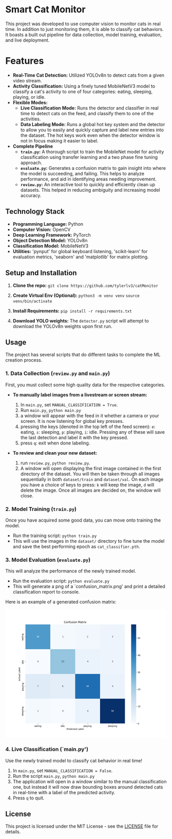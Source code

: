# Smart Cat Monitor

This project was developed to use computer vision to monitor cats in real time. In addition to just monitoring them, it is able to classify cat behaviors. It boasts a built out pipeline for data collection, model training, evaluation, and live deployment.

# Features
- **Real-Time Cat Detection:** Utilized YOLOv8n to detect cats from a given video stream.
- **Activity Classification:** Using a finely tuned MobileNetV3 model to classify a cat's activity to one of four categories: eating, sleeping, playing, or idle.
- **Flexible Modes:**
    - **Live Classification Mode:** Runs the detector and classifier in real time to detect cats on the feed, and classify them to one of the activities.
    - **Data Labeling Mode:** Runs a global hot key system and the detector to allow you to easily and quickly capture and label new entries into the dataset. The hot keys work even when the detector window is not in focus making it easier to label.
- **Complete Pipeline**
    - **`train.py`:** A thorough script to train the MobileNet model for activity classification using transfer learning and a two phase fine tuning approach.
    - **`evaluate.py`:** Generates a confusion matrix to gain insight into where the model is succeeding, and failing. This helps to analyze performance, and aid in identifying areas needing improvement.
    - **`review.py`:** An interactive tool to quickly and efficiently clean up datasets. This helped in reducing ambiguity and increasing model accuracy.

## Technology Stack

- **Programming Language:** Python
- **Computer Vision:** OpenCV
- **Deep Learning Framework:** PyTorch
- **Object Detection Model:** YOLOv8n
- **Classification Model:** MobileNetV3
- **Utilities:** 'pynput' for global keyboard listening, 'scikit-learn' for evaluation metrics, 'seaborn' and 'matplotlib' for matrix plotting.

## Setup and Installation

1. **Clone the repo:**
    ```git clone https://github.com/tylerlv3/catMonitor```

2. **Create Virtual Env (Optional):**
    ```python3 -m venv venv```
    ```source venv/bin/activate```

3. **Install Requirements:**
    ```pip install -r requirements.txt```

4. **Download YOLO weights:**
    The `detector.py` script will attempt to download the YOLOv8n weights upon first run.

## Usage

The project has several scripts that do different tasks to complete the ML creation process.

### 1. Data Collection (`review.py` and `main.py`)

First, you must collect some high quality data for the respective categories.

-   **To manually label images from a livestream or screen stream:**
    1. In `main.py`, set `MANUAL_CLASSIFICATION = True`.
    2. Run `main.py`, ```python main.py```
    3. a window will appear with the feed in it whether a camera or your screen. It is now listening for global key presses.
    4. pressing the keys (denoted in the top left of the feed screen): `e`: eating, `s`: sleeping, `p`: playing, `i`: idle. Pressing any of these will save the last detection and label it with the key pressed.
    5. press `q`: exit when done labeling.

-   **To review and clean your new dataset:**
    1. run `review.py`, ```python review.py```.
    2. A window will open displaying the first image contained in the first directory of the dataset. You will then be taken through all images sequentially in both `dataset/train` and `dataset/val`. On each image you have a choice of keys to press: `k` will keep the image, `d` will delete the image. Once all images are decided on, the window will close.

### 2. Model Training (`train.py`)

Once you have acquired some good data, you can move onto training the model.

-   Run the training script:
    ```python train.py```
-   This will use the images in the `dataset/` directory to fine tune the model and save the best performing epoch as `cat_classifier.pth`.

### 3. Model Evaluation (`evaluate.py`)

This will analyze the performance of the newly trained model.

-   Run the evaluation script:
    ```python evaluate.py```
-   This will generate a png of a `confusion_matrix.png' and print a detailed classification report to console.

Here is an example of a generated confusion matrix:

<img src="assets/confusion_matrix.png" alt="Confusion Matrix" width="500">

### 4. Live Classification (`main.py')

Use the newly trained model to classify cat behavior in real time!

1. In `main.py`, set `MANUAL_CLASSIFICATION = False`.
2. Run the script `main.py`, ```python main.py```
3. The application will open in a window similar to the manual classification one, but instead it will now draw bounding boxes around detected cats in real-time with a label of the predicted activity.
4. Press `q` to quit.

## License

This project is licensed under the MIT License - see the [LICENSE](LICENSE) file for details.


